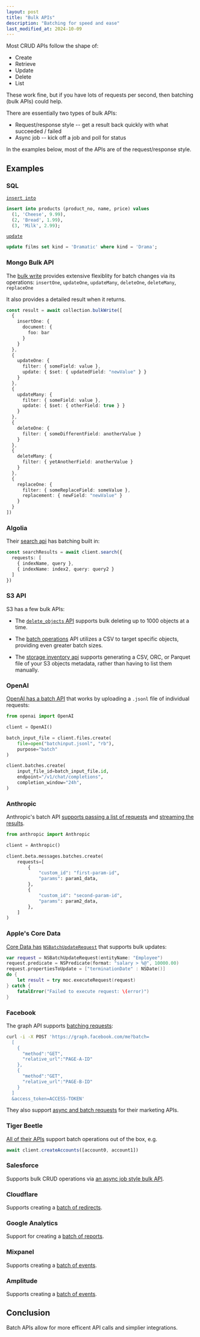 ```yaml
---
layout: post
title: "Bulk APIs"
description: "Batching for speed and ease"
last_modified_at: 2024-10-09
---
```


Most CRUD APIs follow the shape of:

- Create
- Retrieve
- Update
- Delete
- List

These work fine, but if you have lots of requests per second, then batching (bulk APIs) could help.

There are essentially two types of bulk APIs:

- Request/response style -- get a result back quickly with what succeeded / failed
- Async job -- kick off a job and poll for status

In the examples below, most of the APIs are of the request/response style.

## Examples

### SQL

[`insert into`](https://www.postgresql.org/docs/current/dml-insert.html)

```sql
insert into products (product_no, name, price) values
  (1, 'Cheese', 9.99),
  (2, 'Bread', 1.99),
  (3, 'Milk', 2.99);
```

[`update`](https://www.postgresql.org/docs/16/sql-update.html)

```sql
update films set kind = 'Dramatic' where kind = 'Drama';
```

### Mongo Bulk API

The [bulk write](https://www.mongodb.com/docs/drivers/node/v5.7/usage-examples/bulkWrite/) provides extensive flexiblity for batch changes via its operations: `insertOne`, `updateOne`, `updateMany`, `deleteOne`, `deleteMany`, `replaceOne`

It also provides a detailed result when it returns.

```ts
const result = await collection.bulkWrite([
  {
    insertOne: {
      document: {
        foo: bar
      }
    }
  },
  {
    updateOne: {
      filter: { someField: value },
      update: { $set: { updatedField: "newValue" } }
    }
  },
  {
    updateMany: {
      filter: { someField: value },
      update: { $set: { otherField: true } }
    }
  },
  {
    deleteOne: {
      filter: { someDifferentField: anotherValue }
    }
  },
  {
    deleteMany: {
      filter: { yetAnotherField: anotherValue }
    }
  },
  {
    replaceOne: {
      filter: { someReplaceField: someValue },
      replacement: { newField: "newValue" }
    }
  }
])
```

### Algolia

Their [search api](https://api-clients-automation.netlify.app/docs/clients/migration-guides/javascript) has batching built in:

```ts
const searchResults = await client.search({
  requests: [
    { indexName, query },
    { indexName: index2, query: query2 }
  ]
})
```

### S3 API

S3 has a few bulk APIs:

- The [`delete_objects` API](https://boto3.amazonaws.com/v1/documentation/api/latest/reference/services/s3/client/delete_objects.html) supports bulk deleting up to 1000 objects at a time.

- The [batch operations](https://aws.amazon.com/s3/features/batch-operations/) API utilizes a CSV to target specific objects, providing even greater batch sizes.

- The [storage inventory api](https://docs.aws.amazon.com/AmazonS3/latest/userguide/storage-inventory.html) supports generating a CSV, ORC, or Parquet file of your S3 objects metadata, rather than having to list them manually.

### OpenAI

[OpenAI has a batch API](https://platform.openai.com/docs/guides/batch/getting-started) that works by uploading a `.jsonl` file of individual requests:

```python
from openai import OpenAI

client = OpenAI()

batch_input_file = client.files.create(
    file=open("batchinput.jsonl", "rb"),
    purpose="batch"
)

client.batches.create(
    input_file_id=batch_input_file.id,
    endpoint="/v1/chat/completions",
    completion_window="24h",
)
```

### Anthropic

Anthropic's batch API [supports passing a list of requests](https://docs.anthropic.com/en/docs/build-with-claude/message-batches#prepare-and-create-your-batch) and [streaming the results](https://docs.anthropic.com/en/docs/build-with-claude/message-batches#retrieving-batch-results).

```python
from anthropic import Anthropic

client = Anthropic()

client.beta.messages.batches.create(
    requests=[
        {
            "custom_id": "first-param-id",
            "params": param1_data,
        },
        {
            "custom_id": "second-param-id",
            "params": param2_data,
        },
    ]
)
```

### Apple's Core Data

[Core Data has](https://developer.apple.com/library/archive/featuredarticles/CoreData_Batch_Guide/BatchUpdates/BatchUpdates.html) [`NSBatchUpdateRequest`](https://developer.apple.com/documentation/coredata/nsbatchupdaterequest) that supports bulk updates:

```swift
var request = NSBatchUpdateRequest(entityName: "Employee")
request.predicate = NSPredicate(format: "salary > %@", 10000.00)
request.propertiesToUpdate = ["terminationDate" : NSDate()]
do {
    let result = try moc.executeRequest(request)
} catch {
    fatalError("Failed to execute request: \(error)")
}
```

### Facebook

The graph API supports [batching requests](https://developers.facebook.com/docs/graph-api/batch-requests/):

```sh
curl -i -X POST 'https://graph.facebook.com/me?batch=
  [
    {
      "method":"GET",
      "relative_url":"PAGE-A-ID"
    },
    {
      "method":"GET",
      "relative_url":"PAGE-B-ID"
    }
  ]
  &access_token=ACCESS-TOKEN'
```

They also support [async and batch requests](https://developers.facebook.com/docs/marketing-api/asyncrequests/) for their marketing APIs.

### Tiger Beetle

[All of their APIs](https://docs.tigerbeetle.com/clients/node) support batch operations out of the box, e.g.

```ts
await client.createAccounts([account0, account1])
```

### Salesforce

Supports bulk CRUD operations via [an async job style bulk API](https://developer.salesforce.com/docs/atlas.en-us.api_asynch.meta/api_asynch/bulk_api_2_0_ingest.htm).

### Cloudflare

Supports creating a [batch of redirects](https://developers.cloudflare.com/rules/url-forwarding/bulk-redirects/create-api/#2-add-items-to-the-list).

### Google Analytics

Support for creating a [batch of reports](https://developers.google.com/analytics/devguides/reporting/data/v1/rest/v1beta/properties/batchRunReports).

### Mixpanel

Supports creating a [batch of events](https://developer.mixpanel.com/reference/import-events).

### Amplitude

Supports creating a [batch of events](https://www.docs.developers.amplitude.com/analytics/apis/batch-event-upload-api/#parameters).

## Conclusion

Batch APIs allow for more efficent API calls and simplier integrations.
